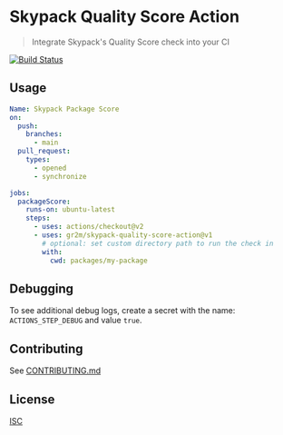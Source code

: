 # Skypack Quality Score Action

> Integrate Skypack's Quality Score check into your CI

[![Build Status](https://github.com/gr2m/skypack-quality-score-action/workflows/Test/badge.svg)](https://github.com/gr2m/skypack-quality-score-action/actions)

## Usage

```yml
Name: Skypack Package Score
on:
  push:
    branches:
      - main
  pull_request:
    types:
      - opened
      - synchronize

jobs:
  packageScore:
    runs-on: ubuntu-latest
    steps:
      - uses: actions/checkout@v2
      - uses: gr2m/skypack-quality-score-action@v1
        # optional: set custom directory path to run the check in
        with:
          cwd: packages/my-package
```

## Debugging

To see additional debug logs, create a secret with the name: `ACTIONS_STEP_DEBUG` and value `true`.

## Contributing

See [CONTRIBUTING.md](CONTRIBUTING.md)

## License

[ISC](LICENSE)

